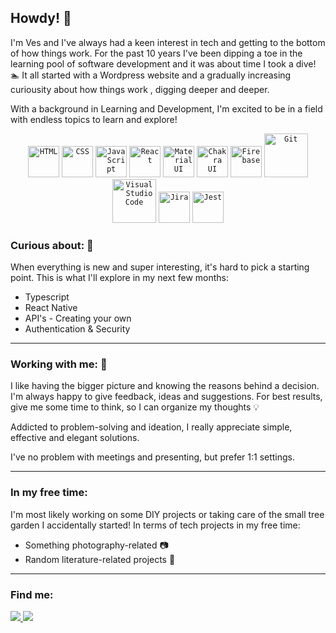 ## Howdy!  :wave:

I'm Ves and  I've  always had a keen interest in tech and getting to the bottom of how things work.
For the past 10 years I've been dipping a toe in the learning pool of software development and it was about time I took a dive! 	:swimmer:
It all started with a Wordpress website and a gradually increasing curiousity about how things work , digging deeper and deeper.

With a background in Learning and Development, I'm excited to be in a field with endless topics to learn and explore!

<div align="center">
	<code><img width="50" src="https://user-images.githubusercontent.com/25181517/192158954-f88b5814-d510-4564-b285-dff7d6400dad.png" alt="HTML" title="HTML"/></code>
	<code><img width="50" src="https://user-images.githubusercontent.com/25181517/183898674-75a4a1b1-f960-4ea9-abcb-637170a00a75.png" alt="CSS" title="CSS"/></code>
	<code><img width="50" src="https://user-images.githubusercontent.com/25181517/117447155-6a868a00-af3d-11eb-9cfe-245df15c9f3f.png" alt="JavaScript" title="JavaScript"/></code>
	<code><img width="50" src="https://user-images.githubusercontent.com/25181517/183897015-94a058a6-b86e-4e42-a37f-bf92061753e5.png" alt="React" title="React"/></code>
	<code><img width="50" src="https://user-images.githubusercontent.com/25181517/189716630-fe6c084c-6c66-43af-aa49-64c8aea4a5c2.png" alt="Material UI" title="Material UI"/></code>
	<code><img width="50" src="https://user-images.githubusercontent.com/25181517/190887639-d0ba4ec9-ddbe-45dd-bea1-4db83846503e.png" alt="Chakra UI" title="Chakra UI"/></code>
	<code><img width="50" src="https://user-images.githubusercontent.com/25181517/189716855-2c69ca7a-5149-4647-936d-780610911353.png" alt="Firebase" title="Firebase"/></code>
	<code><img width="70" src="https://user-images.githubusercontent.com/25181517/192108372-f71d70ac-7ae6-4c0d-8395-51d8870c2ef0.png" alt="Git" title="Git"/></code>
	<code><img width="70" src="https://user-images.githubusercontent.com/25181517/192108891-d86b6220-e232-423a-bf5f-90903e6887c3.png" alt="Visual Studio Code" title="Visual Studio Code"/></code>
	<code><img width="50" src="https://user-images.githubusercontent.com/25181517/183912952-83784e94-629d-4c34-a961-ae2ae795b662.png" alt="Jira" title="Jira"/></code>
	<code><img width="50" src="https://user-images.githubusercontent.com/25181517/187955005-f4ca6f1a-e727-497b-b81b-93fb9726268e.png" alt="Jest" title="Jest"/></code>
</div>



### Curious about: :thinking:
When everything is new and super interesting, it's hard to pick a starting point. This is what I'll explore in my next few months:
- Typescript
- React Native
- API's - Creating your own
- Authentication & Security

---

### Working with me: :clap:
I like having the bigger picture and knowing the reasons behind a decision. I'm always happy to give feedback, ideas and suggestions. For best results, give me 
 some time to think, so I can organize my thoughts  :bulb:

Addicted to problem-solving and ideation, I really appreciate simple, effective and elegant solutions. 

I've no problem with meetings and presenting, but prefer 1:1 settings.

---

### In my free time:
I'm most likely working on some DIY projects or taking care of the small tree garden I accidentally started!
In terms of tech projects in my free time:
- Something photography-related :camera:
- Random literature-related projects :book:

---

### Find me: 
<div>
<a href="https://www.linkedin.com/in/ves-kostadinov-6a4933173/">
<img src='https://img.shields.io/badge/LinkedIn-0077B5?style=for-the-badge&logo=linkedin&logoColor=white'/> 
</a> 

<a href='https://www.instagram.com/wandering.ves/'>
<img src="https://img.shields.io/badge/Instagram-E4405F?style=for-the-badge&logo=instagram&logoColor=white" /> 
</a>
</div>
